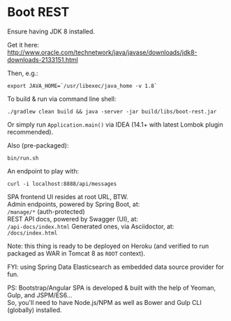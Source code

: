 Boot REST
=========

Ensure having JDK 8 installed.

Get it here:<br>
http://www.oracle.com/technetwork/java/javase/downloads/jdk8-downloads-2133151.html

Then, e.g.:

    export JAVA_HOME=`/usr/libexec/java_home -v 1.8`

To build & run via command line shell:

    ./gradlew clean build && java -server -jar build/libs/boot-rest.jar

Or simply run `Application.main()` via IDEA (14.1+ with latest Lombok plugin recommended).

Also (pre-packaged):

    bin/run.sh

An endpoint to play with:

    curl -i localhost:8888/api/messages

SPA frontend UI resides at root URL, BTW.<br>
Admin endpoints, powered by Spring Boot, at:<br>
`/manage/*` (auth-protected)<br>
REST API docs, powered by Swagger (UI), at:<br>
`/api-docs/index.html`
Generated ones, via Asciidoctor, at:<br>
`/docs/index.html`

Note: this thing is ready to be deployed on Heroku (and verified to run packaged as WAR in Tomcat 8 as `ROOT` context).

FYI: using Spring Data Elasticsearch as embedded data source provider for fun.

PS: Bootstrap/Angular SPA is developed & built with the help of Yeoman, Gulp, and JSPM/ES6...<br>
    So, you'll need to have Node.js/NPM as well as Bower and Gulp CLI (globally) installed.
